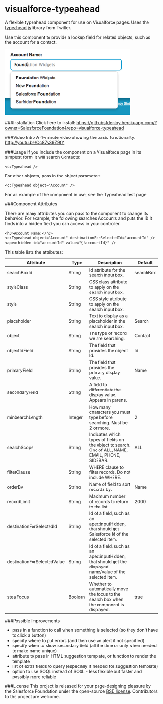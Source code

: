 visualforce-typeahead
=====================

A flexible typeahead component for use on Visualforce pages.  Uses the [typeahead.js](http://twitter.github.io/typeahead.js/) library from Twitter.

Use this component to provide a lookup field for related objects, such as the account for a contact.

![Typeahead Lookup Example Page](typeahead-readme-image.png)

###Installation
Click here to install: 
https://githubsfdeploy.herokuapp.com/?owner=SalesforceFoundation&repo=visualforce-typeahead


###Video Intro
A 4-minute video showing the basic functionality:  http://youtu.be/Cc87v39Z9tY


###Usage
If you include the component on a Visualforce page in its simplest form, it will search Contacts:
	
	<c:Typeahead />

For other objects, pass in the object parameter:

	<c:Typeahead object="Account" /> 

For an example of the component in use, see the TypeaheadTest page. 


###Component Attributes

There are many attributes you can pass to the component to change its behavior.  For example, the following searches Accounts and puts the ID it finds into a hidden field you can access in your controller.

	<h3>Account Name:</h3>
	<c:Typeahead object="Account" destinationForSelectedId="accountId" />	
	<apex:hidden id="accountId" value="{!accountId}" />		

This table lists the attributes:

Attribute  | Type | Description | Default
---------- | ---- | ----------- | -------
searchBoxId | String | Id attribute for the search input box. | searchBox
styleClass | String | CSS class attribute to apply on the search input box.
style | String | CSS style attribute to apply on the search input box.
placeholder | String | Text to display as a placeholder in the search input box. | Search
object | String | The type of record we are searching. | Contact
objectIdField | String | The field that provides the object Id. | Id
primaryField | String | The field that provides the primary display value. | Name
secondaryField | String | A field to differentiate the display value. Appears in parens.
minSearchLength | Integer | How many characters you must type before searching.  Must be 2 or more. | 2
searchScope | String | Indicates which types of fields on the object to search. One of ALL, NAME, EMAIL, PHONE, SIDEBAR. | ALL
filterClause | String | WHERE clause to filter records. Do not include WHERE.
orderBy | String | Name of field to sort records by. | Name
recordLimit | String | Maximum number of records to return to the list. | 2000
destinationForSelectedId | String | Id of a field, such as an apex:inputHidden, that should get Salesforce Id of the selected item.
destinationForSelectedValue | String | Id of a field, such as an apex:inputHidden, that should get the displayed name/value of the selected item.
stealFocus | Boolean | Whether to automatically move the focus to the search box when the component is displayed. | true


###Possible Improvements
* pass in a function to call when something is selected (so they don't have to click a button)
* specify where to put errors (and then use an alert if not specified)
* specify when to show secondary field (all the time or only when needed to make name unique)
* attribute to pass in HTML suggestion template, or function to render the template
* list of extra fields to query (especially if needed for suggestion template)
* option to use SOQL instead of SOSL - less flexible but faster and possibly more reliable


###License
This project is released for your page-designing pleasure by the Salesforce Foundation under the open-source [BSD license](http://www.opensource.org/licenses/BSD-3-Clause). Contributors to the project are welcome.

